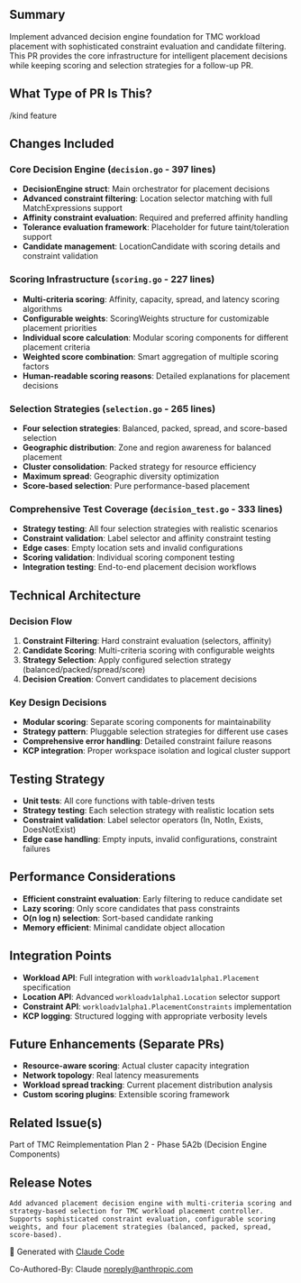 ## Summary

Implement advanced decision engine foundation for TMC workload placement with sophisticated constraint evaluation and candidate filtering. This PR provides the core infrastructure for intelligent placement decisions while keeping scoring and selection strategies for a follow-up PR.

## What Type of PR Is This?

/kind feature

## Changes Included

### Core Decision Engine (`decision.go` - 397 lines)
- **DecisionEngine struct**: Main orchestrator for placement decisions
- **Advanced constraint filtering**: Location selector matching with full MatchExpressions support
- **Affinity constraint evaluation**: Required and preferred affinity handling
- **Tolerance evaluation framework**: Placeholder for future taint/toleration support
- **Candidate management**: LocationCandidate with scoring details and constraint validation

### Scoring Infrastructure (`scoring.go` - 227 lines)
- **Multi-criteria scoring**: Affinity, capacity, spread, and latency scoring algorithms
- **Configurable weights**: ScoringWeights structure for customizable placement priorities
- **Individual score calculation**: Modular scoring components for different placement criteria
- **Weighted score combination**: Smart aggregation of multiple scoring factors
- **Human-readable scoring reasons**: Detailed explanations for placement decisions

### Selection Strategies (`selection.go` - 265 lines)
- **Four selection strategies**: Balanced, packed, spread, and score-based selection
- **Geographic distribution**: Zone and region awareness for balanced placement
- **Cluster consolidation**: Packed strategy for resource efficiency
- **Maximum spread**: Geographic diversity optimization
- **Score-based selection**: Pure performance-based placement

### Comprehensive Test Coverage (`decision_test.go` - 333 lines)
- **Strategy testing**: All four selection strategies with realistic scenarios
- **Constraint validation**: Label selector and affinity constraint testing
- **Edge cases**: Empty location sets and invalid configurations
- **Scoring validation**: Individual scoring component testing
- **Integration testing**: End-to-end placement decision workflows

## Technical Architecture

### Decision Flow
1. **Constraint Filtering**: Hard constraint evaluation (selectors, affinity)
2. **Candidate Scoring**: Multi-criteria scoring with configurable weights
3. **Strategy Selection**: Apply configured selection strategy (balanced/packed/spread/score)
4. **Decision Creation**: Convert candidates to placement decisions

### Key Design Decisions
- **Modular scoring**: Separate scoring components for maintainability
- **Strategy pattern**: Pluggable selection strategies for different use cases
- **Comprehensive error handling**: Detailed constraint failure reasons
- **KCP integration**: Proper workspace isolation and logical cluster support

## Testing Strategy

- **Unit tests**: All core functions with table-driven tests
- **Strategy testing**: Each selection strategy with realistic location sets
- **Constraint validation**: Label selector operators (In, NotIn, Exists, DoesNotExist)
- **Edge case handling**: Empty inputs, invalid configurations, constraint failures

## Performance Considerations

- **Efficient constraint evaluation**: Early filtering to reduce candidate set
- **Lazy scoring**: Only score candidates that pass constraints
- **O(n log n) selection**: Sort-based candidate ranking
- **Memory efficient**: Minimal candidate object allocation

## Integration Points

- **Workload API**: Full integration with `workloadv1alpha1.Placement` specification
- **Location API**: Advanced `workloadv1alpha1.Location` selector support
- **Constraint API**: `workloadv1alpha1.PlacementConstraints` implementation
- **KCP logging**: Structured logging with appropriate verbosity levels

## Future Enhancements (Separate PRs)

- **Resource-aware scoring**: Actual cluster capacity integration
- **Network topology**: Real latency measurements
- **Workload spread tracking**: Current placement distribution analysis
- **Custom scoring plugins**: Extensible scoring framework

## Related Issue(s)

Part of TMC Reimplementation Plan 2 - Phase 5A2b (Decision Engine Components)

## Release Notes

```
Add advanced placement decision engine with multi-criteria scoring and strategy-based selection for TMC workload placement controller. Supports sophisticated constraint evaluation, configurable scoring weights, and four placement strategies (balanced, packed, spread, score-based).
```

🤖 Generated with [Claude Code](https://claude.ai/code)

Co-Authored-By: Claude <noreply@anthropic.com>